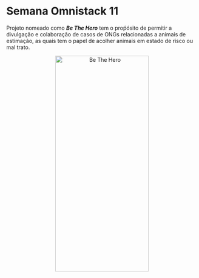 # Semana Omnistack 11

Projeto nomeado como ***Be The Hero*** tem o proṕósito de permitir a divulgação e colaboração
de casos de ONGs relacionadas a animais de estimação, as quais tem o papel de acolher animais
em estado de risco ou mal trato.

<div align="center">
    <img src="https://user-images.githubusercontent.com/34021576/77621005-52f76800-6f1a-11ea-9abc-c8066dd40950.png" width="70%" height="570" alt="Be The Hero"> 
</div>

